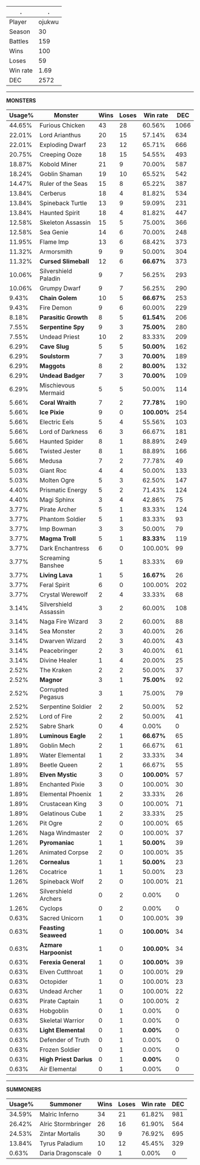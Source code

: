 .|.
|-|-
Player|ojukwu
Season|30
Battles|159
Wins|100
Loses|59
Win rate|1.69
DEC|2572

---
**MONSTERS**

Usage%|Monster|Wins|Loses|Win rate|DEC|
-|-|-|-|-|-|
44.65%|Furious Chicken|43|28|60.56%|1066|
22.01%|Lord Arianthus|20|15|57.14%|634|
22.01%|Exploding Dwarf|23|12|65.71%|666|
20.75%|Creeping Ooze|18|15|54.55%|493|
18.87%|Kobold Miner|21|9|70.00%|587|
18.24%|Goblin Shaman|19|10|65.52%|542|
14.47%|Ruler of the Seas|15|8|65.22%|387|
13.84%|Cerberus|18|4|81.82%|534|
13.84%|Spineback Turtle|13|9|59.09%|231|
13.84%|Haunted Spirit|18|4|81.82%|447|
12.58%|Skeleton Assassin|15|5|75.00%|366|
12.58%|Sea Genie|14|6|70.00%|248|
11.95%|Flame Imp|13|6|68.42%|373|
11.32%|Armorsmith|9|9|50.00%|304|
11.32%|**Cursed Slimeball**|12|6|**66.67%**|373|
10.06%|Silvershield Paladin|9|7|56.25%|293|
10.06%|Grumpy Dwarf|9|7|56.25%|290|
9.43%|**Chain Golem**|10|5|**66.67%**|253|
9.43%|Fire Demon|9|6|60.00%|229|
8.18%|**Parasitic Growth**|8|5|**61.54%**|206|
7.55%|**Serpentine Spy**|9|3|**75.00%**|280|
7.55%|Undead Priest|10|2|83.33%|209|
6.29%|**Cave Slug**|5|5|**50.00%**|162|
6.29%|**Soulstorm**|7|3|**70.00%**|189|
6.29%|**Maggots**|8|2|**80.00%**|132|
6.29%|**Undead Badger**|7|3|**70.00%**|109|
6.29%|Mischievous Mermaid|5|5|50.00%|114|
5.66%|**Coral Wraith**|7|2|**77.78%**|190|
5.66%|**Ice Pixie**|9|0|**100.00%**|254|
5.66%|Electric Eels|5|4|55.56%|103|
5.66%|Lord of Darkness|6|3|66.67%|181|
5.66%|Haunted Spider|8|1|88.89%|249|
5.66%|Twisted Jester|8|1|88.89%|166|
5.66%|Medusa|7|2|77.78%|49|
5.03%|Giant Roc|4|4|50.00%|133|
5.03%|Molten Ogre|5|3|62.50%|147|
4.40%|Prismatic Energy|5|2|71.43%|124|
4.40%|Magi Sphinx|3|4|42.86%|75|
3.77%|Pirate Archer|5|1|83.33%|124|
3.77%|Phantom Soldier|5|1|83.33%|93|
3.77%|Imp Bowman|3|3|50.00%|79|
3.77%|**Magma Troll**|5|1|**83.33%**|119|
3.77%|Dark Enchantress|6|0|100.00%|99|
3.77%|Screaming Banshee|5|1|83.33%|69|
3.77%|**Living Lava**|1|5|**16.67%**|26|
3.77%|Feral Spirit|6|0|100.00%|202|
3.77%|Crystal Werewolf|2|4|33.33%|68|
3.14%|Silvershield Assassin|3|2|60.00%|108|
3.14%|Naga Fire Wizard|3|2|60.00%|88|
3.14%|Sea Monster|2|3|40.00%|26|
3.14%|Dwarven Wizard|2|3|40.00%|43|
3.14%|Peacebringer|2|3|40.00%|61|
3.14%|Divine Healer|1|4|20.00%|25|
2.52%|The Kraken|2|2|50.00%|37|
2.52%|**Magnor**|3|1|**75.00%**|92|
2.52%|Corrupted Pegasus|3|1|75.00%|79|
2.52%|Serpentine Soldier|2|2|50.00%|52|
2.52%|Lord of Fire|2|2|50.00%|41|
2.52%|Sabre Shark|0|4|0.00%|0|
1.89%|**Luminous Eagle**|2|1|**66.67%**|65|
1.89%|Goblin Mech|2|1|66.67%|61|
1.89%|Water Elemental|1|2|33.33%|34|
1.89%|Beetle Queen|2|1|66.67%|55|
1.89%|**Elven Mystic**|3|0|**100.00%**|57|
1.89%|Enchanted Pixie|3|0|100.00%|30|
1.89%|Elemental Phoenix|1|2|33.33%|26|
1.89%|Crustacean King|3|0|100.00%|71|
1.89%|Gelatinous Cube|1|2|33.33%|25|
1.26%|Pit Ogre|2|0|100.00%|65|
1.26%|Naga Windmaster|2|0|100.00%|37|
1.26%|**Pyromaniac**|1|1|**50.00%**|39|
1.26%|Animated Corpse|2|0|100.00%|35|
1.26%|**Cornealus**|1|1|**50.00%**|23|
1.26%|Cocatrice|1|1|50.00%|23|
1.26%|Spineback Wolf|2|0|100.00%|21|
1.26%|Silvershield Archers|0|2|0.00%|0|
1.26%|Cyclops|0|2|0.00%|0|
0.63%|Sacred Unicorn|1|0|100.00%|39|
0.63%|**Feasting Seaweed**|1|0|**100.00%**|34|
0.63%|**Azmare Harpoonist**|1|0|**100.00%**|34|
0.63%|**Ferexia General**|1|0|**100.00%**|39|
0.63%|Elven Cutthroat|1|0|100.00%|29|
0.63%|Octopider|1|0|100.00%|23|
0.63%|Undead Archer|1|0|100.00%|22|
0.63%|Pirate Captain|1|0|100.00%|2|
0.63%|Hobgoblin|0|1|0.00%|0|
0.63%|Skeletal Warrior|0|1|0.00%|0|
0.63%|**Light Elemental**|0|1|**0.00%**|0|
0.63%|Defender of Truth|0|1|0.00%|0|
0.63%|Frozen Soldier|0|1|0.00%|0|
0.63%|**High Priest Darius**|0|1|**0.00%**|0|
0.63%|Air Elemental|0|1|0.00%|0|

---
**SUMMONERS**

Usage%|Summoner|Wins|Loses|Win rate|DEC|
-|-|-|-|-|-|
34.59%|Malric Inferno|34|21|61.82%|981|
26.42%|Alric Stormbringer|26|16|61.90%|564|
24.53%|Zintar Mortalis|30|9|76.92%|695|
13.84%|Tyrus Paladium|10|12|45.45%|329|
0.63%|Daria Dragonscale|0|1|0.00%|0|

